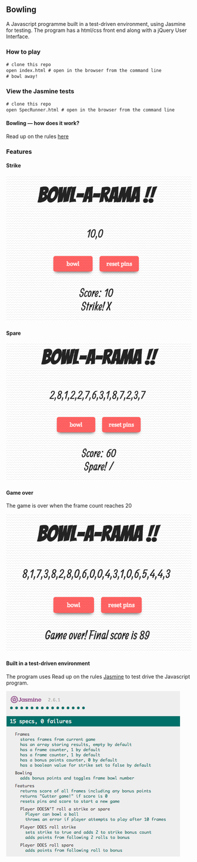 
## Bowling

A Javascript programme built in a test-driven environment, using Jasmine for testing. The program has a html/css front end along with a jQuery User Interface.

### How to play

```
# clone this repo
open index.html # open in the browser from the command line
# bowl away!
```

### View the Jasmine tests

```
# clone this repo
open SpecRunner.html # open in the browser from the command line
```

#### Bowling — how does it work?

Read up on the rules [here](http://en.wikipedia.org/wiki/Ten-pin_bowling)

### Features

#### Strike

![Alt text](https://github.com/JessicaBarclay/bowling-challenge/blob/master/links/strike.png "strike")

#### Spare

![Alt text](https://github.com/JessicaBarclay/bowling-challenge/blob/master/links/spare.png "spare")

#### Game over
The game is over when the frame count reaches 20

![Alt text](https://github.com/JessicaBarclay/bowling-challenge/blob/master/links/game-over.png "game-over")

#### Built in a test-driven environment
The program uses Read up on the rules [Jasmine](https://jasmine.github.io/)
 to test drive the Javascript program.

![Alt text](https://github.com/JessicaBarclay/bowling-challenge/blob/master/links/jasmine-javascript-tdd.png "jasmine-javascript")
